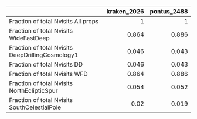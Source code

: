 |                                                  |   kraken_2026 |   pontus_2488 |
|:-------------------------------------------------|--------------:|--------------:|
| Fraction of total Nvisits All props              |         1     |         1     |
| Fraction of total Nvisits WideFastDeep           |         0.864 |         0.886 |
| Fraction of total Nvisits DeepDrillingCosmology1 |         0.046 |         0.043 |
| Fraction of total Nvisits DD                     |         0.046 |         0.043 |
| Fraction of total Nvisits WFD                    |         0.864 |         0.886 |
| Fraction of total Nvisits NorthEclipticSpur      |         0.054 |         0.052 |
| Fraction of total Nvisits SouthCelestialPole     |         0.02  |         0.019 |
